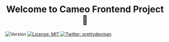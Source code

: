 <h1 align="center">Welcome to Cameo Frontend Project 👋</h1>
<p>
  <img alt="Version" src="https://img.shields.io/badge/version-1.0.0-blue.svg?cacheSeconds=2592000" />
  <a href="#" target="_blank">
    <img alt="License: MIT" src="https://img.shields.io/badge/License-MIT-yellow.svg" />
  </a>
  <a href="https://twitter.com/prettydevman" target="_blank">
    <img alt="Twitter: prettydevman" src="https://img.shields.io/twitter/follow/prettydevman.svg?style=social" />
  </a>
</p>

